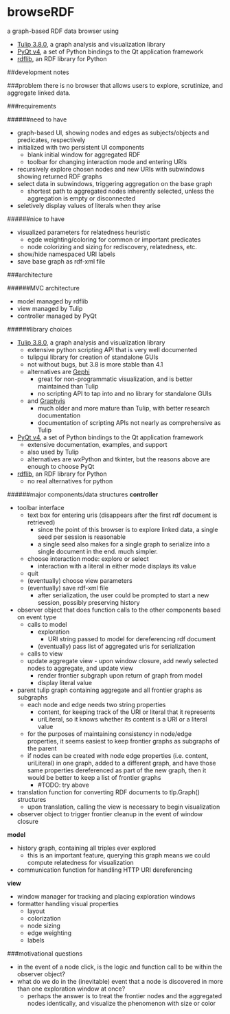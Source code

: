 browseRDF
=========

a graph-based RDF data browser using
- [Tulip 3.8.0](http://tulip.labri.fr/TulipDrupal/), a graph analysis and visualization 
library
- [PyQt v4](http://www.riverbankcomputing.com/software/pyqt/intro), a set of Python 
bindings to the Qt application framework
- [rdflib](https://github.com/RDFLib/rdflib), an RDF library for Python

##development notes

###problem
there is no browser that allows users to explore, scrutinize, and aggregate linked data.

###requirements

######need to have
- graph-based UI, showing nodes and edges as subjects/objects and predicates, respectively
- initialized with two persistent UI components
    - blank initial window for aggregated RDF
    - toolbar for changing interaction mode and entering URIs
- recursively explore chosen nodes and new URIs with subwindows showing returned RDF graphs
- select data in subwindows, triggering aggregation on the base graph
    - shortest path to aggregated nodes inherently selected, unless the aggregation is empty or disconnected
- seletively display values of literals when they arise

######nice to have
- visualized parameters for relatedness heuristic
    - egde weighting/coloring for common or important predicates
    - node colorizing and sizing for rediscovery, relatedness, etc.
- show/hide namespaced URI labels
- save base graph as rdf-xml file

###architecture

######MVC architecture
- model managed by rdflib
- view managed by Tulip
- controller managed by PyQt

######library choices
- [Tulip 3.8.0](http://tulip.labri.fr/TulipDrupal/), a graph analysis and visualization 
library
    - extensive python scripting API that is very well documented
    - tulipgui library for creation of standalone GUIs
    - not without bugs, but 3.8 is more stable than 4.1
    - alternatives are [Gephi](https://gephi.org/)
        - great for non-programmatic visualization, and is better maintained than Tulip
        - no scripting API to tap into and no library for standalone GUIs
    - and [Graphvis](http://www.graphviz.org/)
        - much older and more mature than Tulip, with better research documentation
        - documentation of scripting APIs not nearly as comprehensive as Tulip
- [PyQt v4](http://www.riverbankcomputing.com/software/pyqt/intro), a set of Python 
bindings to the Qt application framework
    - extensive documentation, examples, and support
    - also used by Tulip
    - alternatives are wxPython and tkinter, but the reasons above are enough to
choose PyQt
- [rdflib](https://github.com/RDFLib/rdflib), an RDF library for Python
    - no real alternatives for python

######major components/data structures
**controller**

- toolbar interface
    - text box for entering uris (disappears after the first rdf document is retrieved)
        - since the point of this browser is to explore linked data, a single
          seed per session is reasonable
        - a single seed also makes for a single graph to serialize into a single
          document in the end.  much simpler.
    - choose interaction mode: explore or select
        - interaction with a literal in either mode displays its value
    - quit
    - (eventually) choose view parameters
    - (eventually) save rdf-xml file
        - after serialization, the user could be prompted to start a new session,
          possibly preserving history
- observer object that does function calls to the other components based on event type
    - calls to model
        - exploration
            - URI string passed to model for dereferencing rdf document
        - (eventually) pass list of aggregated uris for serialization
    - calls to view
	- update aggregate view
            - upon window closure, add newly selected nodes to aggregate, and update view
        - render frontier subgraph upon return of graph from model
        - display literal value
- parent tulip graph containing aggregate and all frontier graphs as subgraphs
    - each node and edge needs two string properties
        - content, for keeping track of the URI or literal that it represents
        - uriLiteral, so it knows whether its content is a URI or a literal value
    - for the purposes of maintaining consistency in node/edge properties, it seems
      easiest to keep frontier graphs as subgraphs of the parent
    - if nodes can be created with node edge properties (i.e. content, uriLiteral) in
      one graph, added to a different graph, and have those same properties dereferenced
      as part of the new graph, then it would be better to keep a list of frontier graphs
        - #TODO: try above
- translation function for converting RDF documents to tlp.Graph() structures
    - upon translation, calling the view is necessary to begin visualization
- observer object to trigger frontier cleanup in the event of window closure

**model**

- history graph, containing all triples ever explored
    - this is an important feature, querying this graph means we could compute relatedness
      for visualization
- communication function for handling HTTP URI dereferencing

**view**

- window manager for tracking and placing exploration windows
- formatter handling visual properties
    - layout
    - colorization
    - node sizing
    - edge weighting
    - labels
    

###motivational questions
- in the event of a node click, is the logic and function call to be within the observer
object?
- what do we do in the (inevitable) event that a node is discovered in more than one exploration window at once?
    - perhaps the answer is to treat the frontier nodes and the aggregated nodes identically, and visualize the phenomenon with size or color
